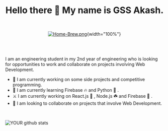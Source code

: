 <div align="center">
<h1><strong> Hello there 👋 My name is GSS Akash. </strong></h1> 
<br />

  <!-- [![Home-Brew.png](https://i.postimg.cc/nLNSCg7C/Home-Brew.png=750x)](https://postimg.cc/PLzQ76Sj)  -->
  [![Home-Brew.png](https://i.postimg.cc/nLNSCg7C/Home-Brew.png)](https://postimg.cc/PLzQ76Sj){width="100%"}
  </p>
<br />
</div>
<br />
<p>
I am an engineering student in my 2nd year of engineering who is looking for opportunities to work and collaborate on projects involving Web Development. 
<p>

- 🔭 I am currently working on some side projects and competitive programming.
- 🌱 I am currently learning Firebase 🔥 and Python 🐍 . 
- ⚔️ I am currently working on React.js 💙 , Node.js ☘️ and Firebase 🧡 . 
- 🤝 I am looking to collaborate on projects that involve Web Development.
<br />


![YOUR github stats](https://github-readme-stats.vercel.app/api?username=gssakash)


